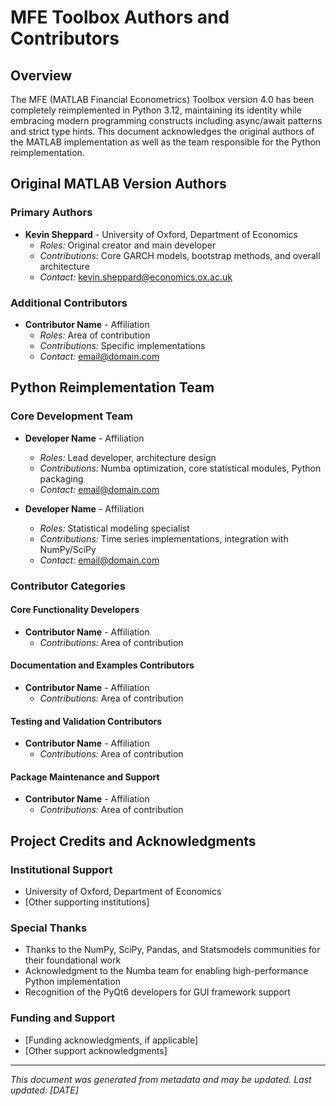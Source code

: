# MFE Toolbox Authors and Contributors

## Overview
The MFE (MATLAB Financial Econometrics) Toolbox version 4.0 has been completely reimplemented in Python 3.12, maintaining its identity while embracing modern programming constructs including async/await patterns and strict type hints. This document acknowledges the original authors of the MATLAB implementation as well as the team responsible for the Python reimplementation.

## Original MATLAB Version Authors

### Primary Authors
- **Kevin Sheppard** - University of Oxford, Department of Economics
  - *Roles:* Original creator and main developer
  - *Contributions:* Core GARCH models, bootstrap methods, and overall architecture
  - *Contact:* kevin.sheppard@economics.ox.ac.uk

### Additional Contributors
- **Contributor Name** - Affiliation
  - *Roles:* Area of contribution
  - *Contributions:* Specific implementations
  - *Contact:* email@domain.com

## Python Reimplementation Team

### Core Development Team
- **Developer Name** - Affiliation
  - *Roles:* Lead developer, architecture design
  - *Contributions:* Numba optimization, core statistical modules, Python packaging
  - *Contact:* email@domain.com

- **Developer Name** - Affiliation
  - *Roles:* Statistical modeling specialist
  - *Contributions:* Time series implementations, integration with NumPy/SciPy
  - *Contact:* email@domain.com

### Contributor Categories

#### Core Functionality Developers
- **Contributor Name** - Affiliation
  - *Contributions:* Area of contribution

#### Documentation and Examples Contributors
- **Contributor Name** - Affiliation
  - *Contributions:* Area of contribution

#### Testing and Validation Contributors
- **Contributor Name** - Affiliation
  - *Contributions:* Area of contribution

#### Package Maintenance and Support
- **Contributor Name** - Affiliation
  - *Contributions:* Area of contribution

## Project Credits and Acknowledgments

### Institutional Support
- University of Oxford, Department of Economics
- [Other supporting institutions]

### Special Thanks
- Thanks to the NumPy, SciPy, Pandas, and Statsmodels communities for their foundational work
- Acknowledgment to the Numba team for enabling high-performance Python implementation
- Recognition of the PyQt6 developers for GUI framework support

### Funding and Support
- [Funding acknowledgments, if applicable]
- [Other support acknowledgments]

---

*This document was generated from metadata and may be updated. Last updated: [DATE]*